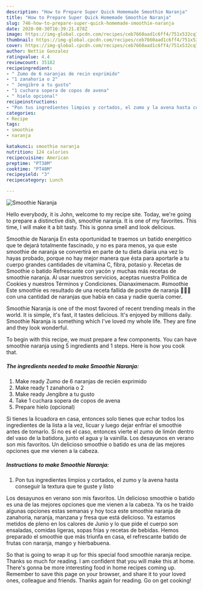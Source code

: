 ```yaml
---
description: "How to Prepare Super Quick Homemade Smoothie Naranja"
title: "How to Prepare Super Quick Homemade Smoothie Naranja"
slug: 746-how-to-prepare-super-quick-homemade-smoothie-naranja
date: 2020-08-30T16:39:21.878Z
image: https://img-global.cpcdn.com/recipes/ceb7660aad1c6ff4/751x532cq70/smoothie-naranja-foto-principal.jpg
thumbnail: https://img-global.cpcdn.com/recipes/ceb7660aad1c6ff4/751x532cq70/smoothie-naranja-foto-principal.jpg
cover: https://img-global.cpcdn.com/recipes/ceb7660aad1c6ff4/751x532cq70/smoothie-naranja-foto-principal.jpg
author: Nettie Gonzalez
ratingvalue: 4.4
reviewcount: 35182
recipeingredient:
- " Zumo de 6 naranjas de recin exprimido"
- "1 zanahoria o 2"
- " Jengibre a tu gusto"
- "1 cuchara sopera de copos de avena"
- " hielo opcional"
recipeinstructions:
- "Pon tus ingredientes limpios y cortados, el zumo y la avena hasta conseguir la textura que te guste y listo"
categories:
- Recipe
tags:
- smoothie
- naranja

katakunci: smoothie naranja 
nutrition: 124 calories
recipecuisine: American
preptime: "PT38M"
cooktime: "PT40M"
recipeyield: "3"
recipecategory: Lunch

---
```



![Smoothie Naranja](https://img-global.cpcdn.com/recipes/ceb7660aad1c6ff4/751x532cq70/smoothie-naranja-foto-principal.jpg)

Hello everybody, it is John, welcome to my recipe site. Today, we're going to prepare a distinctive dish, smoothie naranja. It is one of my favorites. This time, I will make it a bit tasty. This is gonna smell and look delicious.

Smoothie de Naranja En esta oportunidad te traemos un batido energético que te dejará totalmente fascinado, y no es para menos, ya que este smoothie de naranja se convertirá en parte de tu dieta diaria una vez lo hayas probado, porque no hay mejor manera que ésta para aportarle a tu cuerpo grandes cantidades de vitamina C, fibra, potasio y. Recetas de Smoothie o batido Refrescante con yacón y muchas más recetas de smoothie naranja. Al usar nuestros servicios, aceptas nuestra Política de Cookies y nuestros Términos y Condiciones. Dianaximenacm. #smoothie Este smoothie es resultado de una receta fallida de postre de naranja 🤷🏻‍♀️ con una cantidad de naranjas que había en casa y nadie quería comer.

Smoothie Naranja is one of the most favored of recent trending meals in the world. It is simple, it's fast, it tastes delicious. It's enjoyed by millions daily. Smoothie Naranja is something which I've loved my whole life. They are fine and they look wonderful.


To begin with this recipe, we must prepare a few components. You can have smoothie naranja using 5 ingredients and 1 steps. Here is how you cook that.

<!--inarticleads1-->

##### The ingredients needed to make Smoothie Naranja:

1. Make ready  Zumo de 6 naranjas de recién exprimido
1. Make ready 1 zanahoria o 2
1. Make ready  Jengibre a tu gusto
1. Take 1 cuchara sopera de copos de avena
1. Prepare  hielo (opcional)


Si tienes la licuadora en casa, entonces solo tienes que echar todos los ingredientes de la lista a la vez, licuar y luego dejar enfríar el smoothie antes de tomarlo. Si no es el caso, entonces vierte el zumo de limón dentro del vaso de la batidora, junto el agua y la vainilla. Los desayunos en verano son mis favoritos. Un delicioso smoothie o batido es una de las mejores opciones que me vienen a la cabeza. 

<!--inarticleads2-->

##### Instructions to make Smoothie Naranja:

1. Pon tus ingredientes limpios y cortados, el zumo y la avena hasta conseguir la textura que te guste y listo


Los desayunos en verano son mis favoritos. Un delicioso smoothie o batido es una de las mejores opciones que me vienen a la cabeza. Ya os he traído algunas opciones estas semanas y hoy toca este smoothie naranja de zanahoria, naranja, manzana y fresa que está delicioso. Ya estamos metidos de pleno en los calores de Junio y lo que pide el cuerpo son ensaladas, comidas ligeras, sopas frías y recetas de bebidas. Hemos preparado el smoothie que más triunfa en casa, el refrescante batido de frutas con naranja, mango y hierbabuena. 

So that is going to wrap it up for this special food smoothie naranja recipe. Thanks so much for reading. I am confident that you will make this at home. There's gonna be more interesting food in home recipes coming up. Remember to save this page on your browser, and share it to your loved ones, colleague and friends. Thanks again for reading. Go on get cooking!
